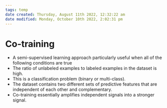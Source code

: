 ```yaml
---
tags: temp
date created: Thursday, August 11th 2022, 12:32:22 am
date modified: Monday, October 10th 2022, 2:02:31 pm
---
```


# Co-training
- A semi-supervised learning approach particularly useful when all of the following conditions are true
- The ratio of unlabeled examples to labeled examples in the dataset is high.
- This is a classification problem (binary or multi-class).
- The dataset contains two different sets of predictive features that are independent of each other and complementary.
- Co-training essentially amplifies independent signals into a stronger signal.



